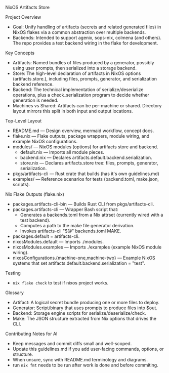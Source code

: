 NixOS Artifacts Store

Project Overview

- Goal: Unify handling of artifacts (secrets and related generated files) in
  NixOS flakes via a common abstraction over multiple backends.
- Backends: Intended to support agenix, sops-nix, colmena (and others). The repo
  provides a test backend wiring in the flake for development.

Key Concepts

- Artifacts: Named bundles of files produced by a generator, possibly using user
  prompts, then serialized into a storage backend.
- Store: The high-level declaration of artifacts in NixOS options
  (artifacts.store.<name>), including files, prompts, generator, and
  serialization backend reference.
- Backend: The technical implementation of serialize/deserialize operations,
  plus a check_serialization program to decide whether generation is needed.
- Machines vs Shared: Artifacts can be per-machine or shared. Directory layout
  mirrors this split in both input and output locations.

Top-Level Layout

- README.md — Design overview, mermaid workflow, concept docs.
- flake.nix — Flake outputs, package wrappers, module wiring, and example NixOS
  configurations.
- modules/ — NixOS modules (options) for artifacts store and backend.
  - default.nix — Imports all module pieces.
  - backend.nix — Declares artifacts.default.backend.serialization.
  - store.nix — Declares artifacts.store tree: files, prompts, generator,
    serialization.
- pkgs/artifacts-cli — Rust crate that builds (has it's own guidelines.md)
- examples/ — Reference scenarios for tests (backend.toml, make.json, scripts).

Nix Flake Outputs (flake.nix)

- packages.artifacts-cli-bin — Builds Rust CLI from pkgs/artifacts-cli.
- packages.artifacts-cli — Wrapper Bash script that:
  - Generates a backends.toml from a Nix attrset (currently wired with a test
    backend).
  - Computes a path to the make file generator derivation.
  - Invokes artifacts-cli "$@" backends.toml MAKE.
- packages.default = artifacts-cli.
- nixosModules.default — Imports ./modules.
- nixosModules.examples — Imports ./examples (example NixOS module wiring).
- nixosConfigurations.{machine-one,machine-two} — Example NixOS systems that set
  artifacts.default.backend.serialization = "test".

Testing

- `nix flake check` to test if nixos project works.

Glossary

- Artifact: A logical secret bundle producing one or more files to deploy.
- Generator: Script/binary that uses prompts to produce files into $out.
- Backend: Storage engine scripts for serialize/deserialize/check.
- Make: The JSON structure extracted from Nix options that drives the CLI.

Contributing Notes for AI

- Keep messages and commit diffs small and well-scoped.
- Update this guidelines.md if you add user-facing commands, options, or
  structure.
- When unsure, sync with README.md terminology and diagrams.
- run `nix fmt` needs to be run after work is done and before commiting.
